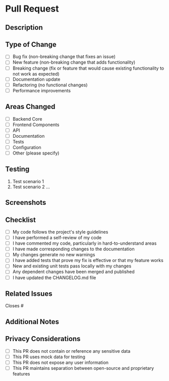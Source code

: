 # Pull Request

## Description
<!-- Provide a brief description of the changes in this PR -->

## Type of Change
<!-- Mark the appropriate option with an "x" -->
- [ ] Bug fix (non-breaking change that fixes an issue)
- [ ] New feature (non-breaking change that adds functionality)
- [ ] Breaking change (fix or feature that would cause existing functionality to not work as expected)
- [ ] Documentation update
- [ ] Refactoring (no functional changes)
- [ ] Performance improvements

## Areas Changed
<!-- List the main components/areas affected by this PR -->
- [ ] Backend Core
- [ ] Frontend Components
- [ ] API
- [ ] Documentation
- [ ] Tests
- [ ] Configuration
- [ ] Other (please specify)

## Testing
<!-- Describe the tests you ran and how to reproduce them -->
1. Test scenario 1
2. Test scenario 2
...

## Screenshots
<!-- If applicable, add screenshots to help explain your changes -->

## Checklist
<!-- Mark completed items with an "x" -->
- [ ] My code follows the project's style guidelines
- [ ] I have performed a self-review of my code
- [ ] I have commented my code, particularly in hard-to-understand areas
- [ ] I have made corresponding changes to the documentation
- [ ] My changes generate no new warnings
- [ ] I have added tests that prove my fix is effective or that my feature works
- [ ] New and existing unit tests pass locally with my changes
- [ ] Any dependent changes have been merged and published
- [ ] I have updated the CHANGELOG.md file

## Related Issues
<!-- Link any related issues here using #issue-number -->
Closes #

## Additional Notes
<!-- Add any additional information that reviewers should know -->

## Privacy Considerations
<!-- Confirm that your changes follow our data privacy guidelines -->
- [ ] This PR does not contain or reference any sensitive data
- [ ] This PR uses mock data for testing
- [ ] This PR does not expose any user information
- [ ] This PR maintains separation between open-source and proprietary features
